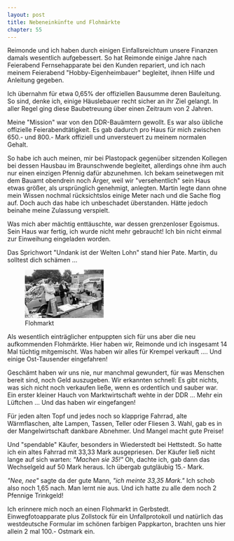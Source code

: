```yaml
---  
layout: post
title: Nebeneinkünfte und Flohmärkte
chapter: 55
---  
```




Reimonde und ich haben durch einigen Einfallsreichtum unsere Finanzen damals
wesentlich aufgebessert. So hat Reimonde einige Jahre nach Feierabend
Fernsehapparate bei den Kunden repariert, und ich nach meinem Feierabend
"Hobby-Eigenheimbauer" begleitet, ihnen Hilfe und Anleitung gegeben.

Ich übernahm für etwa 0,65% der offiziellen Bausumme deren Bauleitung. So
sind, denke ich, einige Häuslebauer recht sicher an ihr Ziel gelangt. In aller
Regel ging diese Baubetreuung über einen Zeitraum von 2 Jahren.

Meine "Mission" war von den DDR-Bauämtern gewollt. Es war also übliche
offizielle Feierabendtätigkeit. Es gab dadurch pro Haus für mich zwischen
650.- und 800.- Mark offiziell und unversteuert zu meinem normalen Gehalt.

So habe ich auch meinen, mir bei Plastopack gegenüber sitzenden Kollegen bei
dessen Hausbau im Braunschwende begleitet, allerdings ohne ihm auch nur einen
einzigen Pfennig dafür abzunehmen. Ich bekam seinetwegen mit dem Bauamt
obendrein noch Ärger, weil wir "versehentlich" sein Haus etwas größer, als
ursprünglich genehmigt, anlegten. Martin legte dann ohne mein Wissen nochmal
rücksichtslos einige Meter nach und die Sache flog auf. Doch auch das habe ich
unbeschadet überstanden. Hätte jedoch beinahe meine Zulassung verspielt.

Was mich aber mächtig enttäuschte, war dessen grenzenloser Egoismus. Sein Haus
war fertig, ich wurde nicht mehr gebraucht! Ich bin nicht einmal zur
Einweihung eingeladen worden.

Das Sprichwort "Undank ist der Welten Lohn" stand hier Pate. Martin, du
solltest dich schämen …

<figure class="left"><a href="/bilder/197.jpg" title="Klicken f&uuml;r Grossansicht" rel="facebox"><img title="Flohmarkt" src="/bilder/thumb-197.png"></a><figcaption>Flohmarkt</figcaption></figure>
 Als wesentlich einträglicher entpuppten sich für uns aber die neu
aufkommenden Flohmärkte. Hier haben wir, Reimonde und ich insgesamt 14 Mal
tüchtig mitgemischt. Was haben wir alles für Krempel verkauft …. Und einige
Ost-Tausender eingefahren!

Geschämt haben wir uns nie, nur manchmal gewundert, für was Menschen bereit
sind, noch Geld auszugeben. Wir erkannten schnell: Es gibt nichts, was sich
nicht noch verkaufen ließe, wenn es ordentlich und sauber war. Ein erster
kleiner Hauch von Marktwirtschaft wehte in der DDR … Mehr ein Lüftchen … Und
das haben wir eingefangen!

Für jeden alten Topf und jedes noch so klapprige Fahrrad, alte Wärmflaschen,
alte Lampen, Tassen, Teller oder Fliesen 3. Wahl, gab es in der
Mangelwirtschaft dankbare Abnehmer. Und Mangel macht gute Preise!

Und "spendable" Käufer, besonders in Wiederstedt bei Hettstedt. So hatte ich
ein altes Fahrrad mit 33,33 Mark ausgepriesen. Der Käufer ließ nicht lange auf
sich warten: _"Machen sie 35!"_ Oh, dachte ich, gab dann das Wechselgeld auf
50 Mark heraus. Ich übergab gutgläubig 15.- Mark.

_"Nee, nee"_ sagte da der gute Mann, _"ich meinte 33,35 Mark."_ Ich schob also
noch 1,65 nach. Man lernt nie aus. Und ich hatte zu alle dem noch 2 Pfennige
Trinkgeld!

Ich erinnere mich noch an einen Flohmarkt in Gerbstedt. Einwegfotoapparate
plus Zollstock für ein Unfallprotokoll und natürlich das westdeutsche Formular
im schönen farbigen Pappkarton, brachten uns hier allein 2 mal 100.- Ostmark
ein.

